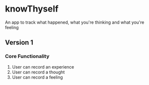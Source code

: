 # knowThyself
An app to track what happened, what you're thinking and what you're feeling

## Version 1

### Core Functionality

1. User can record an experience
2. User can record a thought
3. User can record a feeling
